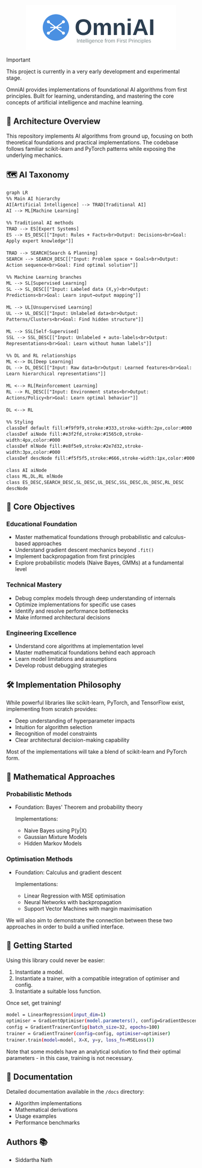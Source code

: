 <p align="center">
 <img src="assets/logo.svg" alt="OmniAI Logo" width="400"/>
</p>

> [!IMPORTANT]  
> This project is currently in a very early development and experimental stage.

OmniAI provides implementations of foundational AI algorithms from first principles. Built for learning, understanding, and mastering the core concepts of artificial intelligence and machine learning.

## 🌟 Architecture Overview

This repository implements AI algorithms from ground up, focusing on both theoretical foundations and practical implementations. The codebase follows familiar scikit-learn and PyTorch patterns while exposing the underlying mechanics.

## 🗺️ AI Taxonomy

```mermaid
graph LR
%% Main AI hierarchy
AI[Artificial Intelligence] --> TRAD[Traditional AI]
AI --> ML[Machine Learning]

%% Traditional AI methods
TRAD --> ES[Expert Systems]
ES --> ES_DESC[["Input: Rules + Facts<br>Output: Decisions<br>Goal: Apply expert knowledge"]]

TRAD --> SEARCH[Search & Planning]
SEARCH --> SEARCH_DESC[["Input: Problem space + Goals<br>Output: Action sequence<br>Goal: Find optimal solution"]]

%% Machine Learning branches
ML --> SL[Supervised Learning]
SL --> SL_DESC[["Input: Labeled data (X,y)<br>Output: Predictions<br>Goal: Learn input→output mapping"]]

ML --> UL[Unsupervised Learning]
UL --> UL_DESC[["Input: Unlabeled data<br>Output: Patterns/Clusters<br>Goal: Find hidden structure"]]

ML --> SSL[Self-Supervised]
SSL --> SSL_DESC[["Input: Unlabeled + auto-labels<br>Output: Representations<br>Goal: Learn without human labels"]]

%% DL and RL relationships
ML <--> DL[Deep Learning]
DL --> DL_DESC[["Input: Raw data<br>Output: Learned features<br>Goal: Learn hierarchical representations"]]

ML <--> RL[Reinforcement Learning]
RL --> RL_DESC[["Input: Environment states<br>Output: Actions/Policy<br>Goal: Learn optimal behavior"]]

DL <--> RL

%% Styling
classDef default fill:#f9f9f9,stroke:#333,stroke-width:2px,color:#000
classDef aiNode fill:#e3f2fd,stroke:#1565c0,stroke-width:4px,color:#000
classDef mlNode fill:#e8f5e9,stroke:#2e7d32,stroke-width:3px,color:#000
classDef descNode fill:#f5f5f5,stroke:#666,stroke-width:1px,color:#000

class AI aiNode
class ML,DL,RL mlNode
class ES_DESC,SEARCH_DESC,SL_DESC,UL_DESC,SSL_DESC,DL_DESC,RL_DESC descNode
```

## 🎯 Core Objectives

### Educational Foundation
- Master mathematical foundations through probabilistic and calculus-based approaches
- Understand gradient descent mechanics beyond `.fit()`
- Implement backpropagation from first principles
- Explore probabilistic models (Naive Bayes, GMMs) at a fundamental level

### Technical Mastery
- Debug complex models through deep understanding of internals
- Optimize implementations for specific use cases
- Identify and resolve performance bottlenecks
- Make informed architectural decisions

### Engineering Excellence
- Understand core algorithms at implementation level
- Master mathematical foundations behind each approach
- Learn model limitations and assumptions
- Develop robust debugging strategies

## 🛠️ Implementation Philosophy

While powerful libraries like scikit-learn, PyTorch, and TensorFlow exist, implementing from scratch provides:
- Deep understanding of hyperparameter impacts
- Intuition for algorithm selection
- Recognition of model constraints
- Clear architectural decision-making capability

Most of the implementations will take a blend of scikit-learn and PyTorch form.
## 🧮 Mathematical Approaches

### Probabilistic Methods
- Foundation: Bayes' Theorem and probability theory

   Implementations:
    - Naive Bayes using P(y|X)
    - Gaussian Mixture Models
    - Hidden Markov Models

### Optimisation Methods
- Foundation: Calculus and gradient descent
   
   Implementations:
    - Linear Regression with MSE optimisation
    - Neural Networks with backpropagation
    - Support Vector Machines with margin maximisation

We will also aim to demonstrate the connection between these two approaches in order to build
a unified interface.
## 🚀 Getting Started
Using this library could never be easier:
1. Instantiate a model.
2. Instantiate a trainer, with a compatible integration of optimiser and config.
3. Instantiate a suitable loss function.

Once set, get training!
```bash
model = LinearRegression(input_dim=1)
optimiser = GradientOptimiser(model.parameters(), config=GradientDescentConfig(lr=0.1))
config = GradientTrainerConfig(batch_size=32, epochs=100)
trainer = GradientTrainer(config=config, optimiser=optimiser)
trainer.train(model=model, X=X, y=y, loss_fn=MSELoss())
```
Note that some models have an analytical solution to find their optimal parameters - in this case, training is not necessary.
## 📖 Documentation

Detailed documentation available in the `/docs` directory:
- Algorithm implementations
- Mathematical derivations
- Usage examples
- Performance benchmarks

## Authors 📚
- Siddartha Nath 
